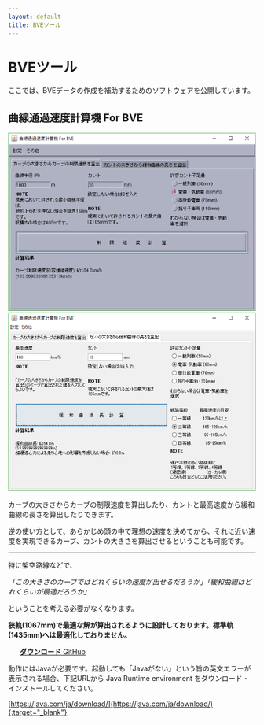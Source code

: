 ```yaml
---
layout: default
title: BVEツール
---
```


# BVEツール

ここでは、BVEデータの作成を補助するためのソフトウェアを公開しています。

## 曲線通過速度計算機 For BVE

![CurveSoft1](assets/img/bvetools/kyokusen.png)​
![CurveSoft2](assets/img/bvetools/kyokusen2.png)

カーブの大きさからカーブの制限速度を算出したり、カントと最高速度から緩和曲線の長さを算出したりできます。​

逆の使い方として、あらかじめ頭の中で理想の速度を決めてから、それに近い速度を実現できるカーブ、カントの大きさを算出させるということも可能です。

---

特に架空路線などで、

*「この大きさのカーブではどれくらいの速度が出せるだろうか」「緩和曲線はどれくらいが最適だろうか」*

ということを考える必要がなくなります。

​**狭軌(1067mm)で最適な解が算出されるように設計しております。標準軌(1435mm)へは最適化しておりません。**

<ul class="downloads">
<a href="{{ site.downloadurl_curve }}" target="_blank" rel="noopener noreferrer"> <strong>ダウンロード</strong> GitHub</a>
</ul>


動作にはJavaが必要です。起動しても「Javaがない」という旨の英文エラーが表示される場合、下記URLから Java Runtime environment をダウンロード・インストールしてください。

[https://java.com/ja/download/](https://java.com/ja/download/){:target="_blank"}